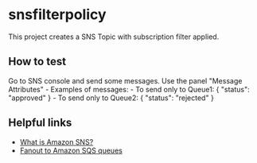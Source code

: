 # snsfilterpolicy

This project creates a SNS Topic with subscription filter applied.

## How to test

Go to SNS console and send some messages. Use the panel "Message Attributes"
    - Examples of messages:
        - To send only to Queue1: { "status": "approved" }
        - To send only to Queue2: { "status": "rejected" }

## Helpful links

- [What is Amazon SNS?][1]
- [Fanout to Amazon SQS queues][2]

[1]: https://docs.aws.amazon.com/sns/latest/dg/welcome.html
[2]: https://docs.aws.amazon.com/sns/latest/dg/sns-sqs-as-subscriber.html